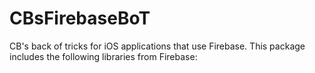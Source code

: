 # CBsFirebaseBoT

CB's back of tricks for iOS applications that use Firebase. This package includes the following libraries from Firebase: 

